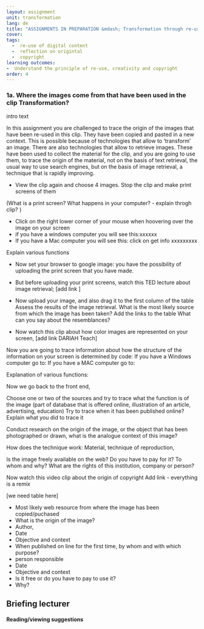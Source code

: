 ```yaml
---
layout: assignment
unit: transformation
lang: de
title: "ASSIGNMENTS IN PREPARATION &mdash; Transformation through re-use of online content"  
cover:
tags:
  -  re-use of digital content
  -  reflection on origintal
  -  copyright
learning outcomes:
-  Understand the principle of re-use, creativity and copyright
order: 4
---
```


<!-- more -->

<!-- briefing-student -->



### 1a. Where the images come from that have been used in the clip Transformation?
<!-- section-contents -->

intro text

In this assignment you are challenged to trace the origin of the images that have been re-used in this clip.
They have been copied and pasted in a new context. This is possible because of technologies that allow to ‘transform’ an image.
There are also technologies that allow to retrieve images. These have been used to collect the material for the clip, and you are going
to use them, to trace the origin of the material, not on the basis of text retrieval, the usual way to use search engines,
but on the basis of image retrieval, a technique that is rapidly improving.


- View the clip again and choose 4 images. Stop the clip and make print screens of them

(What is a print screen? What happens in your computer? - explain throgh clip? )

- Click on the right lower corner of your mouse when hoovering over the image on your screen
- if you have a windows computer you will see this:xxxxxx
- If you have a Mac computer you will see this:  click on get info xxxxxxxxx

Explain various functions


- Now set your browser to google image: you have the possibility of uploading the print screen that you have made.
- But before uploading your print screens, watch this TED lecture about image retrieval;  [add link ]

- Now upload your image, and also drag it to the first column of the table
Assess the results of the image retrieval. What is the most likely source from which the image has been taken? Add the links to the table
What can you say about the resemblances?

- Now watch this clip about how color images are represented on your screen, [add link DARIAH Teach]

Now you are going to trace information about how the structure of the information on your screen is determined by code:
If you have a Windows computer go to:
If you have a MAC computer go to:

Explanation of various functions:

Now we go back to the front end,

Choose one or two of the sources and try to trace what the function is of the image (part of database that is offered online, illustration of an article, advertising, education)
Try to trace when  it has been published online? Explain what you did to trace it

Conduct research on the origin of the image, or the object that has been photographed or drawn, what is the analogue context of this image?

How does the technique work:
Material, technique of reproduction,

Is the image freely available on the web? Do you have to pay for it? To whom and why? What are the rights of this institution, company or person?

Now watch this video clip about the origin of copyright
Add link - everything is a remix

 [we need table here]

- Most likely web resource from where the image has been copied/puchased
- What is the origin of the image?
- Author,
- Date
- Objective and context
- When published on line for the first time, by whom and with which purpose?
- person responsible
- Date
- Objective and context
- Is it free or do you have to pay to use it?
- Why?

<!-- briefing-teacher -->
## Briefing lecturer


#### Reading/viewing  suggestions
